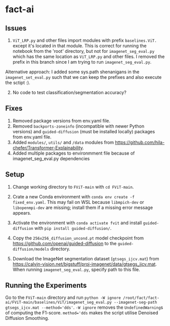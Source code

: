 # fact-ai

## Issues

1. `ViT_LRP.py` and other files import modules with prefix `baselines.ViT.` except it's located in that module. This is correct for running the notebook from the 'root' directory, but not for `imagenet_seg_eval.py` which has the same location as `ViT_LRP.py` and other files. I removed the prefix in this branch since I am trying to run `imagenet_seg_eval.py`. 

Alternative approach: I added some sys.path shenanigans in the `imagenet_set_eval.py` such that we can keep the prefixes and also execute the sctipt :).

2. No code to test classification/segmentation accuracy?

## Fixes

1. Removed package versions from env.yaml file.
2. Removed `backports-zoneinfo` (incompatible with newer Python versions) and `guided-diffusion` (must be installed locally) packages from env.yaml file.
3. Added `modules/`, `utils/` and `/data` modules from https://github.com/hila-chefer/Transformer-Explainability.
4. Added multiple packages to environmment file because of imagenet_seg_eval.py dependencies


## Setup

1. Change working directory to `FViT-main` with `cd FViT-main`.

2. Crate a new Conda environment with `conda env create -f fixed_env.yaml`. This may fail on WSL because `libmpich-dev` or `libopenmpi-dev` are missing; install them if a missing error message appears.

3. Activate the environment with `conda activate fvit` and install `guided-diffusion` with `pip install guided-diffusion/`.

4. Copy the `256x256_diffusion_uncond.pt` model checkpoint from https://github.com/openai/guided-diffusion to the `guided-diffusion/models` directory.

5. Download the ImageNet segmentation dataset (`gtsegs_ijcv.mat`) from https://calvin-vision.net/bigstuff/proj-imagenet/data/gtsegs_ijcv.mat. When running `imagenet_seg_eval.py`, specify path to this file.

## Running the Experiments

Go to the `FViT-main` directory and run `python -W ignore /root/fact/fact-ai/FViT-main/baselines/ViT/imagenet_seg_eval.py --imagenet-seg-path gtsegs_ijcv.mat --method='dds'`. `-W ignore` removes the `UndefinedWarning`s of computing the F1-score. `method='dds` makes the script utilise Denoised Diffusion Smoothing.  
